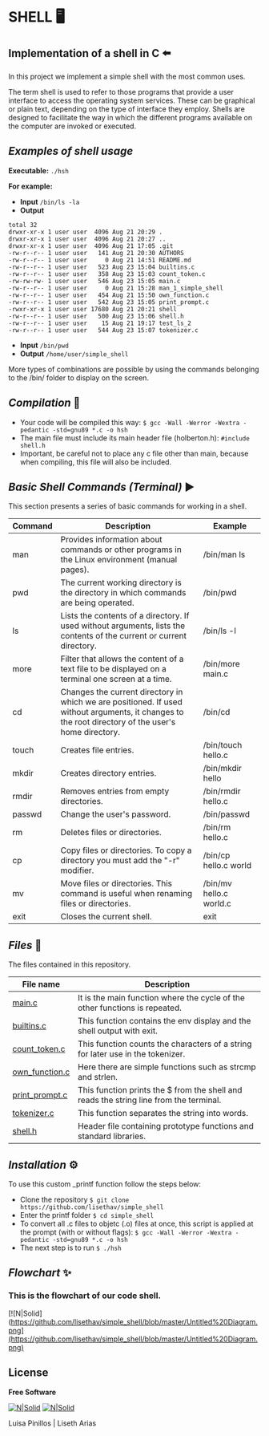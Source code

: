 # SHELL 🖥️
## Implementation of a shell in C ⬅️

In this project we implement a simple shell with the most common uses.

The term shell is used to refer to those programs that provide a user interface to access the operating system services. These can be graphical or plain text, depending on the type of interface they employ. Shells are designed to facilitate the way in which the different programs available on the computer are invoked or executed.

## _Examples of shell usage_

**Executable:** ```./hsh```

**For example:**

- **Input**
```/bin/ls -la```
- **Output**
```
total 32
drwxr-xr-x 1 user user  4096 Aug 21 20:29 .
drwxr-xr-x 1 user user  4096 Aug 21 20:27 ..
drwxr-xr-x 1 user user  4096 Aug 21 17:05 .git
-rw-r--r-- 1 user user   141 Aug 21 20:30 AUTHORS
-rw-r--r-- 1 user user     0 Aug 21 14:51 README.md
-rw-r--r-- 1 user user   523 Aug 23 15:04 builtins.c
-rw-r--r-- 1 user user   358 Aug 23 15:03 count_token.c
-rw-rw-rw- 1 user user   546 Aug 23 15:05 main.c
-rw-r--r-- 1 user user     0 Aug 21 15:28 man_1_simple_shell
-rw-r--r-- 1 user user   454 Aug 21 15:50 own_function.c
-rw-r--r-- 1 user user   542 Aug 23 15:05 print_prompt.c
-rwxr-xr-x 1 user user 17680 Aug 21 20:21 shell
-rw-r--r-- 1 user user   500 Aug 23 15:06 shell.h
-rw-r--r-- 1 user user    15 Aug 21 19:17 test_ls_2
-rw-r--r-- 1 user user   544 Aug 23 15:07 tokenizer.c
```

- **Input** ```/bin/pwd```
- **Output** ```/home/user/simple_shell```

More types of combinations are possible by using the commands belonging to the /bin/ folder to display on the screen.

## _Compilation_ 🔗

- Your code will be compiled this way: ```$ gcc -Wall -Werror -Wextra -pedantic -std=gnu89 *.c -o hsh```
- The main file must include its main header file (holberton.h): ```#include shell.h```
- Important, be careful not to place any c file other than main, because when compiling, this file will also be included.

## _Basic Shell Commands (Terminal)_ ▶️
This section presents a series of basic commands for working in a shell.

| Command |   Description | Example  |
| ------ | ------ | ------ |
| man | Provides information about commands or other programs in the Linux environment (manual pages).  |/bin/man ls |
| pwd | The current working directory is the directory in which commands are being operated. | /bin/pwd|
| ls | Lists the contents of a directory. If used without arguments, lists the contents of the current or current directory. |/bin/ls -l |
| more| Filter that allows the content of a text file to be displayed on a terminal one screen at a time. | /bin/more main.c |
| cd | Changes the current directory in which we are positioned. If used without arguments, it changes to the root directory of the user's home directory. | /bin/cd |
|touch | Creates file entries. | /bin/touch hello.c |
| mkdir | Creates directory entries. | /bin/mkdir hello |
|rmdir| Removes entries from empty directories. | /bin/rmdir hello.c|
| passwd | Change the user's password.  |/bin/passwd |
| rm | Deletes files or directories. | /bin/rm hello.c|
| cp | Copy files or directories. To copy a directory you must add the "-r" modifier. | /bin/cp hello.c world|
| mv | Move files or directories. This command is useful when renaming files or directories. | /bin/mv hello.c world.c|
| exit | Closes the current shell. | exit|


## _Files_ 📁

The files contained in this repository.

| File name  |Description |
| ------ | ------ |
|[main.c]| It is the main function where the cycle of the other functions is repeated. |
| [builtins.c] | This function contains the env display and the shell output with exit. |
| [count_token.c] | This function counts the characters of a string for later use in the tokenizer. |
| [own_function.c] | Here there are simple functions such as strcmp and strlen. |
| [print_prompt.c] | This function prints the $ from the shell and reads the string line from the terminal. |
| [tokenizer.c] | This function separates the string into words. |
| [shell.h] | Header file containing prototype functions and standard libraries. |

## _Installation_ ⚙️
To use this custom _printf function follow the steps below:
 - Clone the repository
 ```$ git clone https://github.com/lisethav/simple_shell```
- Enter the printf folder
```$ cd simple_shell```
- To convert all .c files to objetc (.o) files at once, this script is applied at the prompt (with or without flags):
```$ gcc -Wall -Werror -Wextra -pedantic -std=gnu89 *.c -o hsh ```
- The next step is to run
```$ ./hsh ```

## _Flowchart_ ✨
### This is the flowchart of our code shell.


[![N|Solid](https://github.com/lisethav/simple_shell/blob/master/Untitled%20Diagram.png](https://github.com/lisethav/simple_shell/blob/master/Untitled%20Diagram.png)


## License

**Free Software**

[![N|Solid](https://i.postimg.cc/FKh7hgp9/pngegg.png)](https://twitter.com/Luipv_20) [![N|Solid](https://i.postimg.cc/FKh7hgp9/pngegg.png)](https://twitter.com/Lisethav55)

Luisa Pinillos | Liseth Arias

[//]: # (These are reference links used in the body of this note. - )

   [main.c]: <https://github.com/lisethav/simple_shell/blob/master/main.c>
   [builtins.c]: <https://github.com/lisethav/simple_shell/blob/master/builtins.c>
   [count_token.c]: <https://github.com/lisethav/simple_shell/blob/master/count_token.c>
   [own_function.c]: <https://github.com/lisethav/simple_shell/blob/master/own_function.c>
   [print_prompt.c]: <https://github.com/lisethav/simple_shell/blob/master/print_prompt.c>
   [tokenizer.c]: <https://github.com/lisethav/simple_shell/blob/master/tokenizer.c>
   [shell.h]: <https://github.com/lisethav/simple_shell/blob/master/shell.h>
